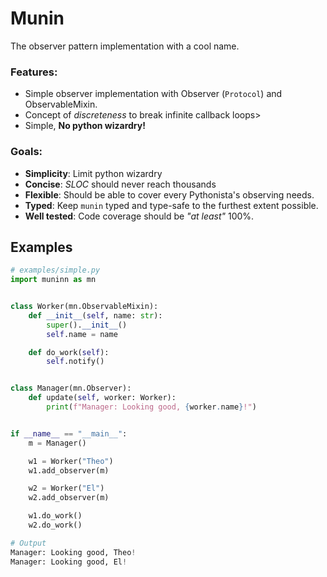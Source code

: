 # Munin


The observer pattern implementation with a cool name.


### Features:
- Simple observer implementation with Observer (`Protocol`) and ObservableMixin.
- Concept of *discreteness* to break infinite callback loops>
- Simple, **No python wizardry!**


### Goals:
- **Simplicity**: Limit python wizardry
- **Concise**: *SLOC* should never reach thousands
- **Flexible**: Should be able to cover every Pythonista's observing needs.
- **Typed**: Keep `munin` typed and type-safe to the furthest extent possible.
- **Well tested**: Code coverage should be *"at least"* 100%.

## Examples



```python
# examples/simple.py
import muninn as mn


class Worker(mn.ObservableMixin):
    def __init__(self, name: str):
        super().__init__()
        self.name = name

    def do_work(self):
        self.notify()


class Manager(mn.Observer):
    def update(self, worker: Worker):
        print(f"Manager: Looking good, {worker.name}!")


if __name__ == "__main__":
    m = Manager()

    w1 = Worker("Theo")
    w1.add_observer(m)

    w2 = Worker("El")
    w2.add_observer(m)

    w1.do_work()
    w2.do_work()

# Output
Manager: Looking good, Theo!
Manager: Looking good, El!
```
